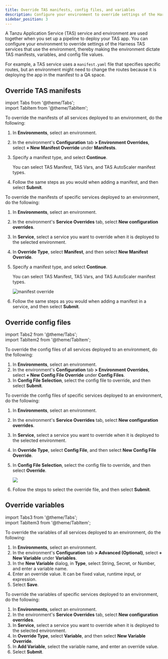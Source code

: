 ```yaml
---
title: Override TAS manifests, config files, and variables
description: Configure your environment to override settings of the Harness TAS services that use the environment, thereby making the environment dictate TAS manifests, variables, and config file values.
sidebar_position: 3
---
```


A Tanzu Application Service (TAS) service and environment are used together when you set up a pipeline to deploy your TAS app. You can configure your environment to override settings of the Harness TAS services that use the environment, thereby making the environment dictate TAS manifests, variables, and config file values.

For example, a TAS service uses a `manifest.yaml` file that specifies specific routes, but an environment might need to change the routes because it is deploying the app in the manifest to a QA space.

## Override TAS manifests


import Tabs from '@theme/Tabs';   
import TabItem from '@theme/TabItem';


<Tabs>
<TabItem value="Environment overrides" label="Environment overrides" default>


To override the manifests of all services deployed to an environment, do the following: 

1. In **Environments**, select an environment.
2. In the environment's **Configuration** tab **> Environment Overrides**, select **+ New Manifest Override** under **Manifests**.
3. Specify a manifest type, and select **Continue**. 
   
   You can select TAS Manifest, TAS Vars, and TAS AutoScaler manifest types.

4. Follow the same steps as you would when adding a manifest, and then select **Submit**.


</TabItem>
<TabItem value="Service overrides" label="Service overrides">


To override the manifests of specific services deployed to an environment, do the following:

1. In **Environments**, select an environment.
2. In the environment's **Service Overrides** tab, select **New configuration overrides**.
3. In **Service**, select a service you want to override when it is deployed to the selected environment.
4. In **Override Type**, select **Manifest**, and then select **New Manifest Override**.
5. Specify a manifest type, and select **Continue**. 
   
   You can select TAS Manifest, TAS Vars, and TAS AutoScaler manifest types.

   ![manifest override](./static/manifest-override.png)

6. Follow the same steps as you would when adding a manifest in a service, and then select **Submit**.


</TabItem>    
</Tabs>


## Override config files


import Tabs2 from '@theme/Tabs';   
import TabItem2 from '@theme/TabItem';


<Tabs2>
<TabItem2 value="Environment overrides" label="Environment overrides" default>


To override the config files of all services deployed to an environment, do the following: 

1. In **Environments**, select an environment.
2. In the environment's **Configuration** tab **> Environment Overrides**, select **+ New Config File Override** under **Config Files**.
3. In **Config File Selection**, select the config file to override, and then select **Submit**.


</TabItem2>
<TabItem2 value="Service overrides" label="Service overrides">


To override the config files of specific services deployed to an environment, do the following:

1. In **Environments**, select an environment.
2. In the environment's **Service Overrides** tab, select **New configuration overrides**.
3. In **Service**, select a service you want to override when it is deployed to the selected environment.
4. In **Override Type**, select **Config File**, and then select **New Config File Override**.
5. In **Config File Selection**, select the config file to override, and then select **Override**.
   
   ![](./static/config-file-override.png)

6. Follow the steps to select the override file, and then select **Submit**.


</TabItem2>    
</Tabs2>

## Override variables 


import Tabs3 from '@theme/Tabs';   
import TabItem3 from '@theme/TabItem';


<Tabs3>
<TabItem3 value="Environment overrides" label="Environment overrides" default>

To override the variables of all services deployed to an environment, do the following:

1. In **Environments**, select an environment.
2. In the environment's **Configuration** tab **> Advanced (Optional)**, select **+ New Variable** under **Variables**.
3. In the **New Variable** dialog, in **Type**, select String, Secret, or Number, and enter a variable name.
4. Enter an override value. It can be fixed value, runtime input, or expression.
5. Select **Save**.


</TabItem3>
<TabItem3 value="Service overrides" label="Service overrides">


To override the variables of specific services deployed to an environment, do the following:

1. In **Environments**, select an environment.
2. In the environment's **Service Overrides** tab, select **New configuration overrides**.
3. In **Service**, select a service you want to override when it is deployed to the selected environment.
4. In **Override Type**, select **Variable**, and then select **New Variable Override**.
5. In **Add Variable**, select the variable name, and enter an override value. 
6. Select **Submit**.


</TabItem3>    
</Tabs3>
